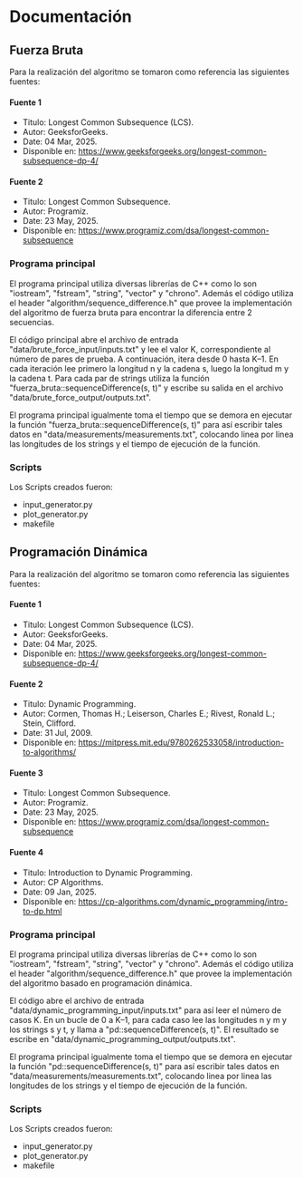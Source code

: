 # Documentación

## Fuerza Bruta

Para la realización del algoritmo se tomaron como referencia las siguientes fuentes:

#### Fuente 1

* Titulo: Longest Common Subsequence (LCS).
* Autor: GeeksforGeeks.
* Date: 04 Mar, 2025.
* Disponible en: https://www.geeksforgeeks.org/longest-common-subsequence-dp-4/

#### Fuente 2

* Titulo: Longest Common Subsequence.
* Autor: Programiz.
* Date: 23 May, 2025.
* Disponible en: https://www.programiz.com/dsa/longest-common-subsequence

### Programa principal

El programa principal utiliza diversas librerías de C++ como lo son "iostream", "fstream", "string", "vector" y "chrono". Además el código utiliza el header "algorithm/sequence_difference.h" que provee la implementación del algoritmo de fuerza bruta para encontrar la diferencia entre 2 secuencias.

El código principal abre el archivo de entrada "data/brute_force_input/inputs.txt" y lee el valor K, correspondiente al número de pares de prueba. A continuación, itera desde 0 hasta K–1. En cada iteración lee primero la longitud n y la cadena s, luego la longitud m y la cadena t. Para cada par de strings utiliza la función "fuerza_bruta::sequenceDifference(s, t)" y escribe su salida en el archivo "data/brute_force_output/outputs.txt".

El programa principal igualmente toma el tiempo que se demora en ejecutar la función  "fuerza_bruta::sequenceDifference(s, t)" para así escribir tales datos en "data/measurements/measurements.txt", colocando linea por linea las longitudes de los strings y el tiempo de ejecución de la función.

### Scripts

Los Scripts creados fueron:

* input_generator.py
* plot_generator.py
* makefile

## Programación Dinámica

Para la realización del algoritmo se tomaron como referencia las siguientes fuentes:

#### Fuente 1

* Titulo: Longest Common Subsequence (LCS).
* Autor: GeeksforGeeks.
* Date: 04 Mar, 2025.
* Disponible en: https://www.geeksforgeeks.org/longest-common-subsequence-dp-4/

#### Fuente 2

* Titulo: Dynamic Programming.
* Autor: Cormen, Thomas H.; Leiserson, Charles E.; Rivest, Ronald L.; Stein, Clifford.
* Date: 31 Jul, 2009.
* Disponible en: https://mitpress.mit.edu/9780262533058/introduction-to-algorithms/

#### Fuente 3

* Titulo: Longest Common Subsequence.
* Autor: Programiz.
* Date: 23 May, 2025.
* Disponible en: https://www.programiz.com/dsa/longest-common-subsequence

#### Fuente 4

* Titulo: Introduction to Dynamic Programming.
* Autor: CP Algorithms.
* Date: 09 Jan, 2025.
* Disponible en: https://cp-algorithms.com/dynamic_programming/intro-to-dp.html

### Programa principal

El programa principal utiliza diversas librerías de C++ como lo son "iostream", "fstream", "string", "vector" y "chrono". Además el código utiliza el header "algorithm/sequence_difference.h" que provee la implementación del algoritmo basado en programación dinámica.

El código abre el archivo de entrada "data/dynamic_programming_input/inputs.txt" para así leer el número de casos K. En un bucle de 0 a K–1, para cada caso lee las longitudes n y m y los strings s y t, y llama a "pd::sequenceDifference(s, t)". El resultado se escribe en "data/dynamic_programming_output/outputs.txt".

El programa principal igualmente toma el tiempo que se demora en ejecutar la función "pd::sequenceDifference(s, t)" para así escribir tales datos en "data/measurements/measurements.txt", colocando linea por linea las longitudes de los strings y el tiempo de ejecución de la función.

### Scripts

Los Scripts creados fueron:

* input_generator.py
* plot_generator.py
* makefile

